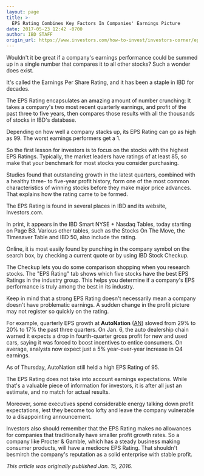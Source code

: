 ```yaml
---
layout: page
title: >-
  EPS Rating Combines Key Factors In Companies' Earnings Picture
date: 2017-05-23 12:42 -0700
author: IBD STAFF
origin_url: https://www.investors.com/how-to-invest/investors-corner/eps-rating-combines-key-factors-in-companies-earnings-picture
---
```





Wouldn't it be great if a company's earnings performance could be summed up in a single number that compares it to all other stocks? Such a wonder does exist.


It's called the Earnings Per Share Rating, and it has been a staple in IBD for decades.


The EPS Rating encapsulates an amazing amount of number crunching: It takes a company's two most recent quarterly earnings, and profit of the past three to five years, then compares those results with all the thousands of stocks in IBD's database.


Depending on how well a company stacks up, its EPS Rating can go as high as 99. The worst earnings performers get a 1.


So the first lesson for investors is to focus on the stocks with the highest EPS Ratings. Typically, the market leaders have ratings of at least 85, so make that your benchmark for most stocks you consider purchasing.


Studies found that outstanding growth in the latest quarters, combined with a healthy three- to five-year profit history, form one of the most common characteristics of winning stocks before they make major price advances. That explains how the rating came to be formed.


The EPS Rating is found in several places in IBD and its website, Investors.com.


In print, it appears in the IBD Smart NYSE + Nasdaq Tables, today starting on Page B3. Various other tables, such as the Stocks On The Move, the Timesaver Table and IBD 50, also include the rating.


Online, it is most easily found by punching in the company symbol on the search box, by checking a current quote or by using IBD Stock Checkup.


The Checkup lets you do some comparison shopping when you research stocks. The "EPS Rating" tab shows which five stocks have the best EPS Ratings in the industry group. This helps you determine if a company's EPS performance is truly among the best in its industry.


Keep in mind that a strong EPS Rating doesn't necessarily mean a company doesn't have problematic earnings. A sudden change in the profit picture may not register so quickly on the rating.


For example, quarterly EPS growth at **AutoNation** ([AN](https://research.investors.com/quote.aspx?symbol=AN)) slowed from 29% to 20% to 17% the past three quarters. On Jan. 6, the auto dealership chain warned it expects a drop in fourth-quarter gross profit for new and used cars, saying it was forced to boost incentives to entice consumers. On average, analysts now expect just a 5% year-over-year increase in Q4 earnings.


As of Thursday, AutoNation still held a high EPS Rating of 95.


The EPS Rating does not take into account earnings expectations. While that's a valuable piece of information for investors, it is after all just an estimate, and no match for actual results.


Moreover, some executives spend considerable energy talking down profit expectations, lest they become too lofty and leave the company vulnerable to a disappointing announcement.


Investors also should remember that the EPS Rating makes no allowances for companies that traditionally have smaller profit growth rates. So a company like Procter & Gamble, which has a steady business making consumer products, will have a mediocre EPS Rating. That shouldn't besmirch the company's reputation as a solid enterprise with stable profit.


*This article was originally published Jan. 15, 2016.*





